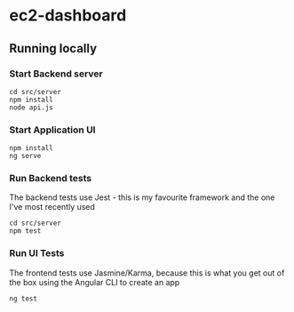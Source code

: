 # ec2-dashboard

## Running locally

### Start Backend server

```
cd src/server
npm install
node api.js
```

### Start Application UI

```
npm install
ng serve
```

### Run Backend tests ###

The backend tests use Jest - this is my favourite framework and the one I've most recently used

```
cd src/server
npm test
```

### Run UI Tests ###

The frontend tests use Jasmine/Karma, because this is what you get out of the box using the Angular CLI to create an app

```
ng test
```